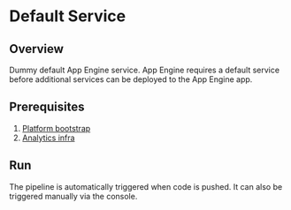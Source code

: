 # Default Service

## Overview

Dummy default App Engine service. App Engine requires a default service before additional services can be deployed to the App Engine app.

## Prerequisites

1. [Platform bootstrap](https://github.com/automationlogic/platform-bootstrap)
2. [Analytics infra](https://github.com/automationlogic/analytics-infra)

## Run

The pipeline is automatically triggered when code is pushed. It can also be triggered manually via the console.
